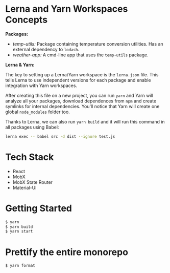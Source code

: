 Lerna and Yarn Workspaces Concepts
===============

**Packages:**
- _temp-utils:_ Package containing temperature conversion utilities. Has an external dependency to `lodash`.
- _weather-app:_ A cmd-line app that uses the `temp-utils` package.

**Lerna & Yarn:**

The key to setting up a Lerna/Yarn workspace is the `lerna.json` file. This tells Lerna to use independent versions for each package and enable integration with Yarn workspaces.

After creating this file on a new project, you can run `yarn` and Yarn will analyze all your packages, download dependences from `npm` and create symlinks for internal dependencies. You'll notice that Yarn will create one global `node_modules` folder too.

Thanks to Lerna, we can also run `yarn build` and it will run this command in all packages using Babel:

```bash
lerna exec -- babel src -d dist --ignore test.js
```

Tech Stack
===============
- React
- MobX
- MobX State Router
- Material-UI

Getting Started
===============
```bash
$ yarn
$ yarn build
$ yarn start
```

Prettify the entire monorepo
===============
```bash
$ yarn format
```
